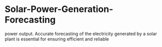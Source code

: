 # Solar-Power-Generation-Forecasting
 power output. Accurate forecasting of the electricity generated by a solar plant is essential for ensuring efficient and reliable
